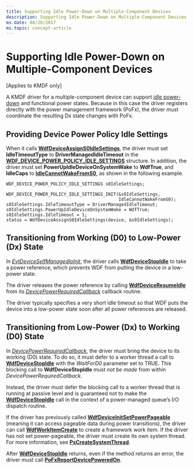 ```yaml
---
title: Supporting Idle Power-Down on Multiple-Component Devices
description: Supporting Idle Power-Down on Multiple-Component Devices
ms.date: 04/20/2017
ms.topic: concept-article
---
```


# Supporting Idle Power-Down on Multiple-Component Devices


\[Applies to KMDF only\]

A KMDF driver for a multiple-component device can support [idle power-down](supporting-idle-power-down.md) and functional power states. Because in this case the driver registers directly with the power management framework (PoFx), the driver must coordinate the resulting Dx state changes with PoFx.

## Providing Device Power Policy Idle Settings


When it calls [**WdfDeviceAssignS0IdleSettings**](/windows-hardware/drivers/ddi/wdfdevice/nf-wdfdevice-wdfdeviceassigns0idlesettings), the driver must set **IdleTimeoutType** to **DriverManagedIdleTimeout** in the [**WDF\_DEVICE\_POWER\_POLICY\_IDLE\_SETTINGS**](/windows-hardware/drivers/ddi/wdfdevice/ns-wdfdevice-_wdf_device_power_policy_idle_settings) structure. In addition, the driver must set **PowerUpIdleDeviceOnSystemWake** to **WdfTrue**, and **IdleCaps** to [**IdleCannotWakeFromS0**](/windows-hardware/drivers/ddi/wdfdevice/ne-wdfdevice-_wdf_power_policy_s0_idle_capabilities), as shown in the following example.

```ManagedCPlusPlus
WDF_DEVICE_POWER_POLICY_IDLE_SETTINGS s0IdleSettings;

WDF_DEVICE_POWER_POLICY_IDLE_SETTINGS_INIT(&s0IdleSettings, 
                                           IdleCannotWakeFromS0);
s0IdleSettings.IdleTimeoutType = DriverManagedIdleTimeout;
s0IdleSettings.PowerUpIdleDeviceOnSystemWake = WdfTrue;
s0IdleSettings.IdleTimeout = 1;
status = WdfDeviceAssignS0IdleSettings(device, &s0IdleSettings);
```

## Transitioning from Working (D0) to Low-Power (Dx) State


In [*EvtDeviceSelfManagedIoInit*](/windows-hardware/drivers/ddi/wdfdevice/nc-wdfdevice-evt_wdf_device_self_managed_io_init), the driver calls [**WdfDeviceStopIdle**](/windows-hardware/drivers/ddi/wdfdevice/nf-wdfdevice-wdfdevicestopidle) to take a power reference, which prevents WDF from putting the device in a low-power state.

The driver releases the power reference by calling [**WdfDeviceResumeIdle**](/windows-hardware/drivers/ddi/wdfdevice/nf-wdfdevice-wdfdeviceresumeidle) from its [*DevicePowerRequiredCallback*](/windows-hardware/drivers/ddi/wdm/nc-wdm-po_fx_device_power_required_callback) callback routine.

The driver typically specifies a very short idle timeout so that WDF puts the device into a low-power state soon after all power references are released.

## Transitioning from Low-Power (Dx) to Working (D0) State


In [*DevicePowerRequiredCallback*](/windows-hardware/drivers/ddi/wdm/nc-wdm-po_fx_device_power_required_callback), the driver must bring the device to its working (D0) state. To do so, it must defer to a worker thread a call to [**WdfDeviceStopIdle**](/windows-hardware/drivers/ddi/wdfdevice/nf-wdfdevice-wdfdevicestopidle) with the *WaitForD0* parameter set to TRUE. This blocking call to **WdfDeviceStopIdle** must *not be made* from within *DevicePowerRequiredCallback*.

Instead, the driver must defer the blocking call to a worker thread that is running at passive level and is guaranteed not to make the [**WdfDeviceStopIdle**](/windows-hardware/drivers/ddi/wdfdevice/nf-wdfdevice-wdfdevicestopidle) call in the context of a power-managed queue’s I/O dispatch routine.

If the driver has previously called [**WdfDeviceInitSetPowerPageable**](/windows-hardware/drivers/ddi/wdfdevice/nf-wdfdevice-wdfdeviceinitsetpowerpageable) (meaning it can access pageable data during power transitions), the driver can call [**WdfWorkItemCreate**](/windows-hardware/drivers/ddi/wdfworkitem/nf-wdfworkitem-wdfworkitemcreate) to create a framework work item. If the driver has not set power-pageable, the driver must create its own system thread. For more information, see [**PsCreateSystemThread**](/windows-hardware/drivers/ddi/wdm/nf-wdm-pscreatesystemthread).

After [**WdfDeviceStopIdle**](/windows-hardware/drivers/ddi/wdfdevice/nf-wdfdevice-wdfdevicestopidle) returns, even if the method returns an error, the driver must call [**PoFxReportDevicePoweredOn**](/windows-hardware/drivers/ddi/wdm/nf-wdm-pofxreportdevicepoweredon).

 

